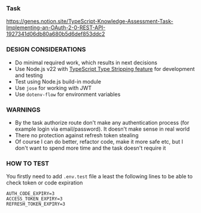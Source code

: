 ### Task

https://genes.notion.site/TypeScript-Knowledge-Assessment-Task-Implementing-an-OAuth-2-0-REST-API-1927341d06db80a680b5d6def853ddc2

### DESIGN CONSIDERATIONS

- Do minimal required work, which results in next decisions
- Use Node.js v22 with [TypeScript Type Stripping feature](<(https://nodejs.org/docs/latest/api/typescript.html#type-stripping)>) for development and testing
- Test using Node.js build-in module
- Use `jose` for working with JWT
- Use `dotenv-flow` for environment variables

### WARNINGS

- By the task authorize route don't make any authentication process (for example login via email/password). It doesn't make sense in real world
- There no protection against refresh token stealing
- Of course I can do better, refactor code, make it more safe etc, but I don't want to spend more time and the task doesn't require it

### HOW TO TEST

You firstly need to add `.env.test` file a least the following lines to be able to check token or code expiration

```env
AUTH_CODE_EXPIRY=3
ACCESS_TOKEN_EXPIRY=3
REFRESH_TOKEN_EXPIRY=3

```

